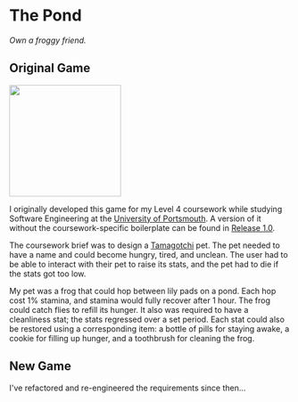 # The Pond
*Own a froggy friend.*

## Original Game

<!-- ![Screenshot of the original game.](https://github.com/user-attachments/assets/be91bc6c-92e8-4e23-ad77-76dfab184f77) -->

<img src="https://github.com/user-attachments/assets/be91bc6c-92e8-4e23-ad77-76dfab184f77" width="200">

I originally developed this game for my Level 4 coursework while studying Software Engineering at the [University of Portsmouth](https://www.port.ac.uk/). A version of it without the coursework-specific boilerplate can be found in [Release 1.0](https://github.com/Omega0x013/the-pond/releases/tag/1.0).

The coursework brief was to design a [Tamagotchi](https://en.wikipedia.org/wiki/Tamagotchi) pet. The pet needed to have a name and could become hungry, tired, and unclean. The user had to be able to interact with their pet to raise its stats, and the pet had to die if the stats got too low.

My pet was a frog that could hop between lily pads on a pond. Each hop cost 1% stamina, and stamina would fully recover after 1 hour. The frog could catch flies to refill its hunger. It also was required to have a cleanliness stat; the stats regressed over a set period. Each stat could also be restored using a corresponding item: a bottle of pills for staying awake, a cookie for filling up hunger, and a toothbrush for cleaning the frog.

## New Game

I've refactored and re-engineered the requirements since then...
